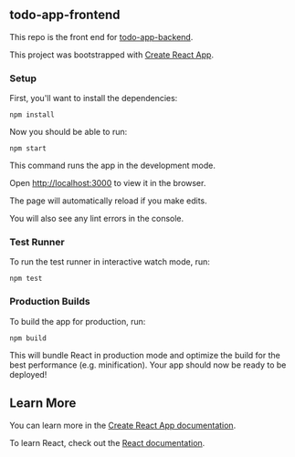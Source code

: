 ## todo-app-frontend

This repo is the front end for [todo-app-backend](https://github.com/daviadenisco/todo-app-backend/blob/master/README.md).

This project was bootstrapped with [Create React App](https://github.com/facebook/create-react-app).

### Setup

First, you'll want to install the dependencies:
```
npm install
```

Now you should be able to run:
```
npm start
```

This command runs the app in the development mode.

Open [http://localhost:3000](http://localhost:3000) to view it in the browser.

The page will automatically reload if you make edits.

You will also see any lint errors in the console.

### Test Runner

To run the test runner in interactive watch mode, run:
```
npm test
```

### Production Builds

To build the app for production, run:
```
npm build
```
This will bundle React in production mode and optimize the build for the best performance (e.g. minification). Your app should now be ready to be deployed!

## Learn More

You can learn more in the [Create React App documentation](https://facebook.github.io/create-react-app/docs/getting-started).

To learn React, check out the [React documentation](https://reactjs.org/).